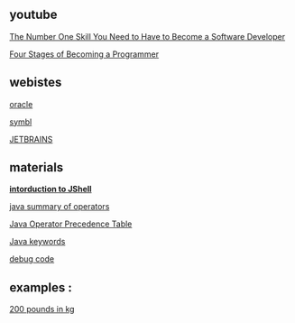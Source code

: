 ## youtube

[The Number One Skill You Need to Have to Become a Software Developer](https://www.youtube.com/watch?v=vsg5P40x8xo&list=PLXtTjtWmQhg1YRG0L0dIT5B22Utujaq20&index=7)

[Four Stages of Becoming a Programmer]()

## webistes

[oracle ](https://www.oracle.com/java/technologies/?er=221886)

[symbl](https://symbl.cc/)

[JETBRAINS](https://www.jetbrains.com/?var=1)

## materials

**[intorduction to JShell](https://docs.oracle.com/en/java/javase/17/jshell/introduction-jshell.html#GUID-630F27C8-1195-4989-9F6B-2C51D46F52C8)**

[java summary of operators ](https://docs.oracle.com/javase/tutorial/java/nutsandbolts/opsummary.html)

[Java Operator Precedence Table](https://www.cs.bilkent.edu.tr/~guvenir/courses/CS101/op_precedence.html)

[Java keywords](https://docs.oracle.com/javase/specs/jls/se17/html/jls-3.html#jls-3.9)

[debug code](<[https://www.jetbrains.com/help/idea/debugging-code.html](https://www.jetbrains.com/help/idea/debugging-code.html)>)

## examples :

[200 pounds in kg](https://www.google.com/search?q=200+pounds+in+kg&rlz=1C1PRFI_enPH986PH986&oq=200+pounds+in+kg&aqs=chrome..69i57j0i22i30l9.1482j0j7&sourceid=chrome&ie=UTF-8)

